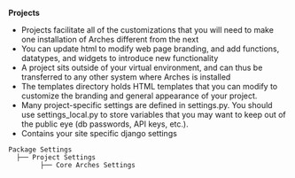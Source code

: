 **Projects**

- Projects facilitate all of the customizations that you will need to make one installation of Arches different from the next
- You can update html to modify web page branding, and add functions, datatypes, and widgets to introduce new functionality
- A project sits outside of your virtual environment, and can thus be transferred to any other system where Arches is installed
- The templates directory holds HTML templates that you can modify to customize the branding and general appearance of your project.
- Many project-specific settings are defined in settings.py. You should use settings_local.py to store variables that you may want to keep out of the public eye (db passwords, API keys, etc.).
- Contains your site specific django settings

```
Package Settings
  ├── Project Settings
        ├── Core Arches Settings
```

